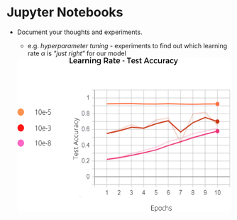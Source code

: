# <logos-jupyter /> Jupyter Notebooks

* Document your thoughts and experiments.
  - e.g. _hyperparameter tuning_ - experiments to find out which learning rate $\alpha$ is 
    _"just right"_ for our model

  <img alt="tuning" src="/images/hyper-tuning.png" style="width: 500px; height: 350px" />
